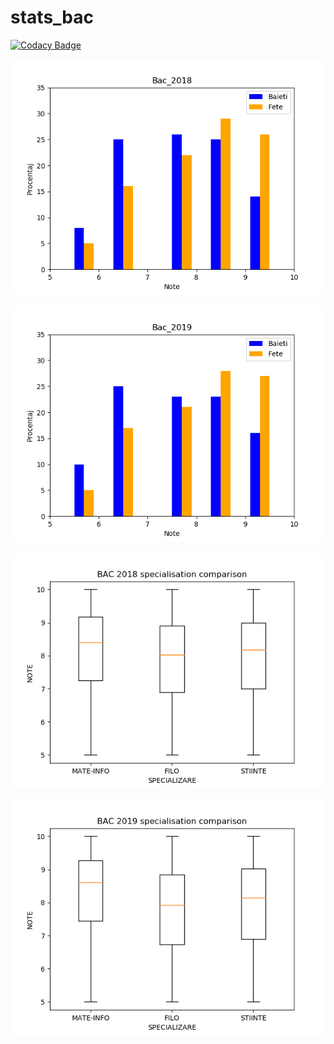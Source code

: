 # stats_bac
[![Codacy Badge](https://api.codacy.com/project/badge/Grade/2c79d425e7164fcea8b55ad076ecc3bb)](https://www.codacy.com/manual/CodrutLemeni/BAC_2019_statistics?utm_source=github.com&amp;utm_medium=referral&amp;utm_content=CodrutLemeni/BAC_2019_statistics&amp;utm_campaign=Badge_Grade)


![alt text](https://github.com/CodrutLemeni/BAC_2019_statistics/blob/master/plots/bac_2018.png)


![alt text](https://github.com/CodrutLemeni/BAC_2019_statistics/blob/master/plots/bac_2019.png)


![alt text](https://github.com/CodrutLemeni/BAC_2019_statistics/blob/master/plots/bac_2018_specialisation_comparison.png)


![alt text](https://github.com/CodrutLemeni/BAC_2019_statistics/blob/master/plots/bac_2019_specialisation_comparison.png)
